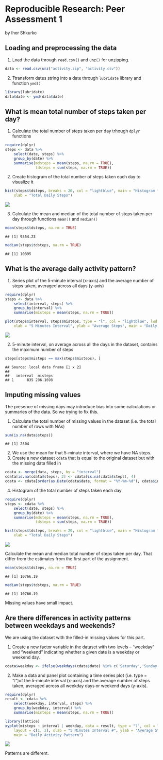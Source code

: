 # Reproducible Research: Peer Assessment 1
 by Ihor Shkurko

## Loading and preprocessing the data

1. Load the data through `read.csv()` and `unz()` for unzipping.

```r
data <- read.csv(unz("activity.zip", "activity.csv"))
```

2. Ttransform dates string into a date through `lubridate` library and function `ymd()`

```r
library(lubridate)
data$date <- ymd(data$date)
```

## What is mean total number of steps taken per day?

1. Calculate the total number of steps taken per day trhough `dplyr` functions

```r
require(dplyr)
steps <- data %>%
    select(date, steps) %>%
    group_by(date) %>%
    summarise(mdsteps = mean(steps, na.rm = TRUE),
              tdsteps = sum(steps, na.rm = TRUE))
```

2. Create histogram of the total number of steps taken each day to visualize it

```r
hist(steps$tdsteps, breaks = 20, col = "lightblue", main = "Histogram for Total Daily Steps", 
    xlab = "Total Daily Steps")
```

![](PA1_template_files/figure-html/unnamed-chunk-4-1.png) 

3. Calculate the mean and median of the total number of steps taken per day through functions `mean()` and `median()`

```r
mean(steps$tdsteps, na.rm = TRUE)
```

```
## [1] 9354.23
```


```r
median(steps$tdsteps, na.rm = TRUE)
```

```
## [1] 10395
```

## What is the average daily activity pattern?

1. Series plot of the 5-minute interval (x-axis) and the average number of steps taken, averaged across all days (y-axis)

```r
require(dplyr)
steps <- data %>%
    select(interval, steps) %>%
    group_by(interval) %>%
    summarise(misteps = mean(steps, na.rm = TRUE))
```


```r
plot(steps$interval, steps$misteps, type = "l", col = "lightblue", lwd = 2, 
    xlab = "5 Minutes Interval", ylab = "Average Steps", main = "Daily Activity Pattern")
```

![](PA1_template_files/figure-html/unnamed-chunk-8-1.png) 

2. 5-minute interval, on average across all the days in the dataset, contains the maximum number of steps

```r
steps[steps$misteps == max(steps$misteps), ]
```

```
## Source: local data frame [1 x 2]
## 
##   interval  misteps
## 1      835 206.1698
```

## Imputing missing values

The presence of missing days may introduce bias into some calculations or summaries of the data. So we trying to fix this.

1. Calculate the total number of missing values in the dataset (i.e. the total number of rows with NAs)

```r
sum(is.na(data$steps))
```

```
## [1] 2304
```

2. We use the mean for that 5-minute interval, where we have NA steps.
3. Create a new dataset `cdata` that is equal to the original dataset but with the missing data filled in

```r
cdata <- merge(data, steps, by = "interval")
cdata[is.na(cdata$steps), 2] <- cdata[is.na(cdata$steps), 4]
cdata <- cdata[order(as.Date(cdata$date, format = "%Y-%m-%d"), cdata$interval), c(2,3,1)]
```

4. Histogram of the total number of steps taken each day

```r
require(dplyr)
steps <- cdata %>%
    select(date, steps) %>%
    group_by(date) %>%
    summarise(mdsteps = mean(steps, na.rm = TRUE),
              tdsteps = sum(steps, na.rm = TRUE))
```


```r
hist(steps$tdsteps, breaks = 20, col = "lightblue", main = "Histogram for Total Daily Steps", 
    xlab = "Total Daily Steps")
```

![](PA1_template_files/figure-html/unnamed-chunk-13-1.png) 

Calculate the mean and median total number of steps taken per day. That differ from the estimates from the first part of the assignment.

```r
mean(steps$tdsteps, na.rm = TRUE)
```

```
## [1] 10766.19
```


```r
median(steps$tdsteps, na.rm = TRUE)
```

```
## [1] 10766.19
```

Missing values have small impact.

## Are there differences in activity patterns between weekdays and weekends?

We are using the dataset with the filled-in missing values for this part.

1. Create a new factor variable in the dataset with two levels – “weekday” and “weekend” indicating whether a given date is a weekday or weekend day.

```r
cdata$weekday <- ifelse(weekdays(cdata$date) %in% c('Saturday','Sunday'), 'weekend', 'weekday')
```

2. Make a data and panel plot containing a time series plot (i.e. type = "l")of the 5-minute interval (x-axis) and the average number of steps taken, averaged across all weekday days or weekend days (y-axis).

```r
require(dplyr)
result <- cdata %>%
    select(weekday, interval, steps) %>%
    group_by(weekday, interval) %>%
    summarise(misteps = mean(steps, na.rm = TRUE))

library(lattice)
xyplot(misteps ~ interval | weekday, data = result, type = "l", col = "lightblue",
    layout = c(1, 2), xlab = "5 Minutes Interval #", ylab = "Average Steps", 
    main = "Daily Activity Pattern")
```

![](PA1_template_files/figure-html/unnamed-chunk-17-1.png) 

Patterns are different.
